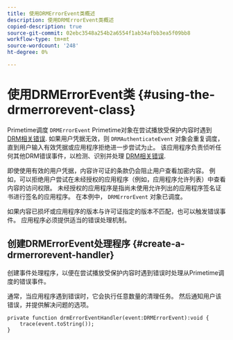 ```yaml
---
title: 使用DRMErrorEvent类概述
description: 使用DRMErrorEvent类概述
copied-description: true
source-git-commit: 02ebc3548a254b2a6554f1ab34afbb3ea5f09bb8
workflow-type: tm+mt
source-wordcount: '248'
ht-degree: 0%

---
```


# 使用DRMErrorEvent类 {#using-the-drmerrorevent-class}

Primetime调度 `DRMErrorEvent` Primetime对象在尝试播放受保护内容时遇到 [DRM相关错误](https://help.adobe.com/en_US/primetime/drm/index.html#reference-DRM_Client_Error_Messages). 如果用户凭据无效，则 `DRMAuthenticateEvent` 对象会重复调度，直到用户输入有效凭据或应用程序拒绝进一步尝试为止。 该应用程序负责侦听任何其他DRM错误事件，以检测、识别并处理 [DRM相关错误](https://help.adobe.com/en_US/primetime/drm/index.html#reference-DRM_Client_Error_Messages).

即使使用有效的用户凭据，内容许可证的条款仍会阻止用户查看加密内容。 例如，可以拒绝用户尝试在未经授权的应用程序（例如，应用程序允许列表）中查看内容的访问权限。 未经授权的应用程序是指尚未使用允许列出的应用程序签名证书进行签名的应用程序。 在本例中， `DRMErrorEvent` 对象已调度。

如果内容已损坏或应用程序的版本与许可证指定的版本不匹配，也可以触发错误事件。 应用程序必须提供适当的错误处理机制。

## 创建DRMErrorEvent处理程序 {#create-a-drmerrorevent-handler}

创建事件处理程序，以便在尝试播放受保护内容时遇到错误时处理从Primetime调度的错误事件。

通常，当应用程序遇到错误时，它会执行任意数量的清理任务。 然后通知用户该错误，并提供解决问题的选项。

```
private function drmErrorEventHandler(event:DRMErrorEvent):void {  
    trace(event.toString());  
} 
```
